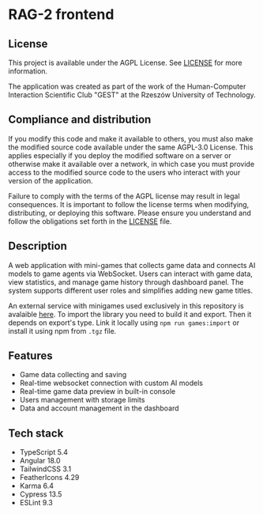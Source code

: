 # RAG-2 frontend

## License

This project is available under the AGPL License. See [LICENSE](./LICENSE) for more information.

The application was created as part of the work of the Human-Computer Interaction Scientific Club "GEST" at the Rzeszów University of Technology.

## Compliance and distribution

If you modify this code and make it available to others, you must also make the modified source code available under the same AGPL-3.0 License. This applies especially if you deploy the modified software on a server or otherwise make it available over a network, in which case you must provide access to the modified source code to the users who interact with your version of the application.

Failure to comply with the terms of the AGPL license may result in legal consequences. It is important to follow the license terms when modifying, distributing, or deploying this software. Please ensure you understand and follow the obligations set forth in the [LICENSE](LICENSE) file.

## Description

A web application with mini-games that collects game data and connects AI models to game agents via WebSocket. Users can interact with game data, view statistics, and manage game history through dashboard panel. The system supports different user roles and simplifies adding new game titles.

An external service with minigames used exclusively in this repository is avalaible [here](https://github.com/KN-GEST-ongit/rag-2-games/). To import the library you need to build it and export. Then it depends on export's type. Link it locally using `npm run games:import` or install it using npm from `.tgz` file.

## Features

- Game data collecting and saving
- Real-time websocket connection with custom AI models
- Real-time game data preview in built-in console
- Users management with storage limits
- Data and account management in the dashboard

## Tech stack

- TypeScript 5.4
- Angular 18.0
- TailwindCSS 3.1
- FeatherIcons 4.29
- Karma 6.4
- Cypress 13.5
- ESLint 9.3
